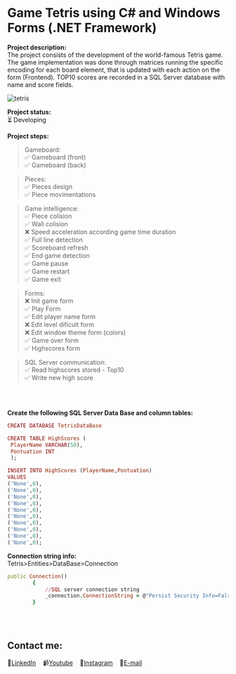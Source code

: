 # Game Tetris using C# and Windows Forms (.NET Framework)

**Project description:**<br>
The project consists of the development of the world-famous Tetris game. The game implementation was done through matrices running the specific encoding for each board element, that is updated with each action on the form (Frontend). TOP10 scores are recorded in a SQL Server database with name and score fields.

![tetris](https://user-images.githubusercontent.com/58537514/127382046-94da4e51-167d-4a98-96e6-000eaefa2ee6.png)

**Project status:**<br>
⏳ Developing 

**Project steps:**<br>
> Gameboard: <br>
  ✅ Gameboard (front)<br>
  ✅ Gameboard (back)<br>

> Pieces: <br>
  ✅ Pieces design<br>
  ✅ Piece movimentations<br>

> Game intelligence:<br>
  ✅ Piece colision<br>
  ✅ Wall colision<br>
  ❌ Speed acceleration according game time duration <br>
  ✅ Full line detection<br>
  ✅ Scoreboard refresh<br>
  ✅ End game detection<br>
  ✅ Game pause<br>
  ✅ Game restart<br>
  ✅ Game exit<br>
  
> Forms:<br>
  ❌ Init game form<br>
  ✅ Play Form<br>
  ✅ Edit player name form<br>
  ❌ Edit level dificult form<br>
  ❌ Edit window theme form (colors)<br>
  ✅ Game over form<br>
  ✅ Highscores form<br>
 
> SQL Server communication:<br>
  ✅ Read highscores stored - Top10<br>
  ✅ Write new high score<br>
  
  
 &nbsp;<br><br> 

**Create the following SQL Server Data Base and column tables:**<br>

```ruby
CREATE DATABASE TetrisDataBase

CREATE TABLE HighScores (
 PlayerName VARCHAR(50),
 Pontuation INT  
 );

INSERT INTO HighScores (PlayerName,Pontuation)
VALUES 
('None',0),
('None',0),
('None',0),
('None',0),
('None',0),
('None',0),
('None',0),
('None',0),
('None',0),
('None',0);

```

**Connection string info:**<br>
Tetris>Entities>DataBase>Connection
```ruby
public Connection()
        {
            //SQL server connection string
            _connection.ConnectionString = @"Persist Security Info=False;User ID=sa;Initial Catalog=TetrisDataBase;Data Source=(local)";
        }
```

 &nbsp;<br><br> 

## Contact me:
💼[LinkedIn](https://br.linkedin.com/in/rafaeldelpino)&nbsp;&nbsp;&nbsp;
📹[Youtube](https://www.youtube.com/delpitec)&nbsp;&nbsp;&nbsp;
📸[Instagram](https://www.instagram.com/delpitec_/)&nbsp;&nbsp;&nbsp;
📧[E-mail](delpitec@gmail.com)&nbsp;&nbsp;&nbsp;
